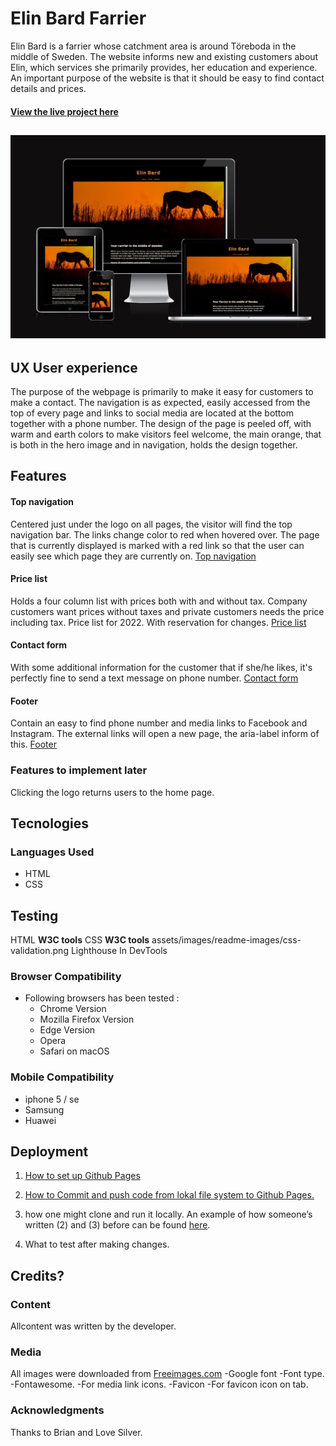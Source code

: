 # **Elin Bard Farrier**

Elin Bard is a farrier whose catchment area is around Töreboda in the middle of Sweden. The website informs new and existing customers about Elin, which services she primarily provides, her education and experience. An important purpose of the website is that it should be easy to find contact details and prices.

#### [View the live project here](https://8000-linnsilver-project1farr-bhwvuwqk3sr.ws-eu80.gitpod.io/index.html)

## ![Am I Responsive img?](assets/images/readme-images/am-i-responsiv.jpg)

## UX User experience
The purpose of the webpage is primarily to make it easy for customers to make a contact. The navigation is as expected, easily accessed from the top of every page and links to social media are located at the bottom together with a phone number. The design of the page is peeled off, with warm and earth colors to make visitors feel welcome, the main orange, that is both in the hero image and in navigation, holds the design together.

## Features
#### Top navigation
Centered just under the logo on all pages, the visitor will find the top navigation bar. The links change color to red when hovered over. The page that is currently displayed is marked with a red link so that the user can easily see which page they are currently on.
[Top navigation](assets/images/readme-images/top-navigation.jpg)
#### Price list
Holds a four column list with prices both with and without tax. Company customers want prices without taxes and private customers needs the price including tax. Price list for 2022. With reservation for changes.
[Price list](assets/images/readme-images/prices.jpg)
#### Contact form
With some additional information for the customer that if she/he likes, it's perfectly fine to send a text message on phone number.
[Contact form](assets/images/readme-images/contact-form.jpg)
#### Footer
Contain an easy to find phone number and  media links to Facebook and Instagram.  The external links will open a new page, the aria-label inform of this.
[Footer](assets/images/readme-images/footer.jpg)
### Features to implement later
Clicking the logo returns users to the home page.

## Tecnologies
### Languages Used
-   HTML
-  CSS
## Testing
HTML **W3C tools**
CSS **W3C tools** 
assets/images/readme-images/css-validation.png
Lighthouse In DevTools
### Browser Compatibility
-  Following browsers has been  tested  :
    - Chrome Version 
    - Mozilla Firefox Version 
    - Edge Version 
    - Opera
    - Safari on macOS
### Mobile Compatibility
 - iphone  5 / se
 - Samsung
 - Huawei
 

## Deployment

1.   [How to set up Github Pages](https://docs.github.com/en/pages/getting-started-with-github-pages/creating-a-github-pages-site)
    
2.  [How to Commit and push code from lokal file system to Github Pages.](https://docs.github.com/en/desktop/contributing-and-collaborating-using-github-desktop/making-changes-in-a-branch/pushing-changes-to-github)
    
3.  how one might clone and run it locally. An example of how someone’s written (2) and (3) before can be found [here](https://github.com/Code-Institute-Solutions/StudentExampleProjectGradeFive).

4. What to test after making changes.

## Credits?
### Content
 Allcontent was written by the developer.
### Media
All images were downloaded from [Freeimages.com](https://www.freeimages.com/photo/silhouette-of-a-horse-at-sunset-1640166)
-Google font -Font type.
-Fontawesome. -For media link icons.
-Favicon -For favicon icon on tab.
### Acknowledgments
Thanks to Brian and Love Silver.
